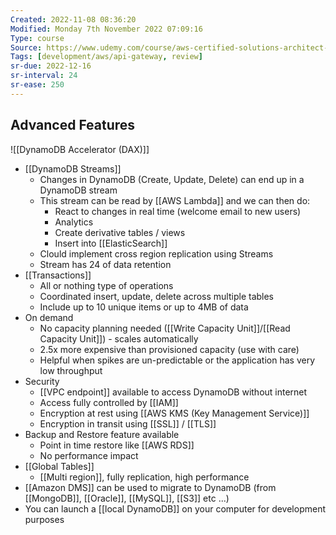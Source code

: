 ```yaml
---
Created: 2022-11-08 08:36:20
Modified: Monday 7th November 2022 07:09:16
Type: course
Source: https://www.udemy.com/course/aws-certified-solutions-architect-associate-saa-c01/?xref=E0Aed11STH4LPUQvCz0GJFABTmM=
Tags: [development/aws/api-gateway, review]
sr-due: 2022-12-16
sr-interval: 24
sr-ease: 250
---
```


## Advanced Features

![[DynamoDB Accelerator (DAX)]]
- [[DynamoDB Streams]]
    - Changes in DynamoDB (Create, Update, Delete) can end up in a DynamoDB stream
    - This stream can be read by [[AWS Lambda]] and we can then do:
        - React to changes in real time (welcome email to new users)
        - Analytics
        - Create derivative tables / views
        - Insert into [[ElasticSearch]]
    - Clould implement cross region replication using Streams
    - Stream has 24 of data retention
- [[Transactions]]
    - All or nothing type of operations
    - Coordinated insert, update, delete across multiple tables
    - Include up to 10 unique items or up to 4MB of data
- On demand
    - No capacity planning needed ([[Write Capacity Unit]]/[[Read Capacity Unit]]) - scales automatically
    - 2.5x more expensive than provisioned capacity (use with care)
    - Helpful when spikes are un-predictable or the application has very low throughput
- Security
    - [[VPC endpoint]] available to access DynamoDB without internet
    - Access fully controlled by [[IAM]]
    - Encryption at rest using [[AWS KMS (Key Management Service)]]
    - Encryption in transit using [[SSL]] / [[TLS]]
- Backup and Restore feature available
    - Point in time restore like [[AWS RDS]]
    - No performance impact
- [[Global Tables]]
    - [[Multi region]], fully replication, high performance
- [[Amazon DMS]] can be used to migrate to DynamoDB (from [[MongoDB]], [[Oracle]], [[MySQL]], [[S3]] etc ...)
- You can launch a [[local DynamoDB]] on your computer for development purposes